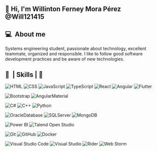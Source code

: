 <h2>👋 Hi, I'm Willinton Ferney Mora Pérez @Will121415</h2>

<h2> 💻 &nbsp;About me </h2>
Systems engineering student, passionate about technology, excellent teammate, organized and responsible. I like to follow good software development practices and be aware of new technologies.

<h2> 🚩&nbsp; | Skills |  🚩</h2>

  ![HTML](https://img.shields.io/badge/-HTML-333333?style=flat&logo=HTML5)
  ![CSS](https://img.shields.io/badge/-CSS-333333?style=flat&logo=CSS3&logoColor=1572B6)
  ![JavaScript](https://img.shields.io/badge/-JavaScript-333333?style=flat&logo=javascript)
  ![TypeScript](https://img.shields.io/badge/-TypeScript-333333?style=flat&logo=typescript)
  ![React](https://img.shields.io/badge/-React-333333?style=flat&logo=react)
  ![Angular](https://img.shields.io/badge/-Angular-333333?style=flat&logo=angular)
  ![Flutter](https://img.shields.io/badge/-Flutter-333333?style=flat&logo=flutter)

  ![Bootstrap](https://img.shields.io/badge/-Bootstrap-333333?style=flat&logo=bootstrap)
  ![AngularMaterial](https://img.shields.io/badge/-AngularMaterial-333333?style=flat&logo=MaterialDesign)

  ![C#](https://img.shields.io/badge/-CSharp-333333?style=flat&logo=csharp)
  ![C++](https://img.shields.io/badge/-C%2B%2B-333333?style=flat&logo=cplusplus)
  ![Python](https://img.shields.io/badge/-Python-333333?style=flat&logo=python)


  ![OracleDatabase](https://img.shields.io/badge/-Oracle%2018c-333333?style=flat&logo=oracle)
  ![SQLServer](https://img.shields.io/badge/-Microsoft%20Sql%20Server-333333?style=flat&logo=microsoftsqlserver)
  ![MongoDB](https://img.shields.io/badge/-MongoDB-333333?style=flag&logo=mongodb)
  
  ![Power BI](https://img.shields.io/badge/-Power%20BI-333333?style=flat&logo=powerbi)
  ![Talend Open Studio](https://img.shields.io/badge/-Talend%20Open%20Studio-333333?style=flat&logo=talend)

  ![Git](https://img.shields.io/badge/-Git-333333?style=flat&logo=git)
  ![GitHub](https://img.shields.io/badge/-GitHub-333333?style=flat&logo=github)
  ![Docker](https://img.shields.io/badge/-Docker-333333?style=flat&logo=docker)

  ![Visual Studio Code](https://img.shields.io/badge/-Visual%20Studio%20Code-333333?style=flat&logo=visual-studio-code&logoColor=007ACC)
  ![Visual Studio](https://img.shields.io/badge/-Visual%20Studio-333333?style=flat&logo=visual-studio)
  ![Rider](https://img.shields.io/badge/-Rider-333333?style=flat&logo=rider)
  ![Web Storm](https://img.shields.io/badge/-Web%20Storm-333333?style=flat&logo=webstorm)

